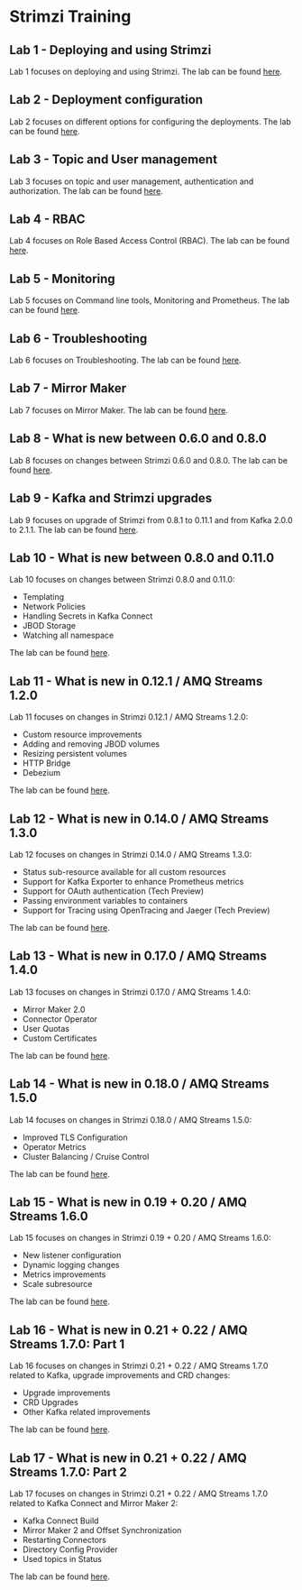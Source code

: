 # Strimzi Training

## Lab 1 - Deploying and using Strimzi

Lab 1 focuses on deploying and using Strimzi. The lab can be found [here](./lab-1/).

## Lab 2 - Deployment configuration

Lab 2 focuses on different options for configuring the deployments. The lab can be found [here](./lab-2/).

## Lab 3 - Topic and User management

Lab 3 focuses on topic and user management, authentication and authorization. The lab can be found [here](./lab-3/).

## Lab 4 - RBAC

Lab 4 focuses on Role Based Access Control (RBAC). The lab can be found [here](./lab-4/).

## Lab 5 - Monitoring

Lab 5 focuses on Command line tools, Monitoring and Prometheus. The lab can be found [here](./lab-5/).

## Lab 6 - Troubleshooting

Lab 6 focuses on Troubleshooting. The lab can be found [here](./lab-6/).

## Lab 7 - Mirror Maker

Lab 7 focuses on Mirror Maker. The lab can be found [here](./lab-7/).

## Lab 8 - What is new between 0.6.0 and 0.8.0

Lab 8 focuses on changes between Strimzi 0.6.0 and 0.8.0. The lab can be found [here](./lab-8/).

## Lab 9 - Kafka and Strimzi upgrades

Lab 9 focuses on upgrade of Strimzi from 0.8.1 to 0.11.1 and from Kafka 2.0.0 to 2.1.1. The lab can be found [here](./lab-9/).

## Lab 10 - What is new between 0.8.0 and 0.11.0

Lab 10 focuses on changes between Strimzi 0.8.0 and 0.11.0:

* Templating
* Network Policies
* Handling Secrets in Kafka Connect
* JBOD Storage
* Watching all namespace

The lab can be found [here](./lab-10/).

## Lab 11 - What is new in 0.12.1 / AMQ Streams 1.2.0

Lab 11 focuses on changes in Strimzi 0.12.1 / AMQ Streams 1.2.0:

* Custom resource improvements
* Adding and removing JBOD volumes
* Resizing persistent volumes
* HTTP Bridge
* Debezium

The lab can be found [here](./lab-11/).

## Lab 12 - What is new in 0.14.0 / AMQ Streams 1.3.0

Lab 12 focuses on changes in Strimzi 0.14.0 / AMQ Streams 1.3.0:

* Status sub-resource available for all custom resources
* Support for Kafka Exporter to enhance Prometheus metrics
* Support for OAuth authentication (Tech Preview)
* Passing environment variables to containers
* Support for Tracing using OpenTracing and Jaeger (Tech Preview)

The lab can be found [here](./lab-12/).

## Lab 13 - What is new in 0.17.0 / AMQ Streams 1.4.0

Lab 13 focuses on changes in Strimzi 0.17.0 / AMQ Streams 1.4.0:

* Mirror Maker 2.0
* Connector Operator
* User Quotas
* Custom Certificates

The lab can be found [here](./lab-13/).

## Lab 14 - What is new in 0.18.0 / AMQ Streams 1.5.0

Lab 14 focuses on changes in Strimzi 0.18.0 / AMQ Streams 1.5.0:

* Improved TLS Configuration
* Operator Metrics
* Cluster Balancing / Cruise Control

The lab can be found [here](./lab-14/).

## Lab 15 - What is new in 0.19 + 0.20 / AMQ Streams 1.6.0

Lab 15 focuses on changes in Strimzi 0.19 + 0.20 / AMQ Streams 1.6.0:

* New listener configuration
* Dynamic logging changes
* Metrics improvements
* Scale subresource

The lab can be found [here](./lab-15/).

## Lab 16 - What is new in 0.21 + 0.22 / AMQ Streams 1.7.0: Part 1

Lab 16 focuses on changes in Strimzi 0.21 + 0.22 / AMQ Streams 1.7.0 related to Kafka, upgrade improvements and CRD changes:

* Upgrade improvements
* CRD Upgrades
* Other Kafka related improvements

The lab can be found [here](./lab-16/).

## Lab 17 - What is new in 0.21 + 0.22 / AMQ Streams 1.7.0: Part 2

Lab 17 focuses on changes in Strimzi 0.21 + 0.22 / AMQ Streams 1.7.0 related to Kafka Connect and Mirror Maker 2:

* Kafka Connect Build
* Mirror Maker 2 and Offset Synchronization
* Restarting Connectors
* Directory Config Provider
* Used topics in Status

The lab can be found [here](./lab-17/).
